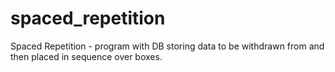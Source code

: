 # spaced_repetition
Spaced Repetition - program with DB storing data to be withdrawn from and then placed in sequence over boxes.

